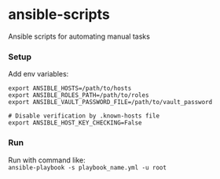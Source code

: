 # ansible-scripts
Ansible scripts for automating manual tasks

### Setup
Add env variables:
```shell
export ANSIBLE_HOSTS=/path/to/hosts
export ANSIBLE_ROLES_PATH=/path/to/roles
export ANSIBLE_VAULT_PASSWORD_FILE=/path/to/vault_password

# Disable verification by .known-hosts file
export ANSIBLE_HOST_KEY_CHECKING=False
```

### Run
Run with command like:    
`ansible-playbook -s playbook_name.yml -u root`

